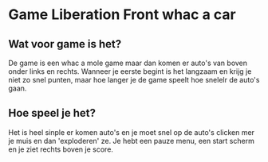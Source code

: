 # Game Liberation Front whac a car


## Wat voor game is het?
De game is een whac a mole game maar dan komen er auto's van boven onder links en rechts. Wanneer je eerste begint is het langzaam en krijg je niet zo snel punten, maar hoe langer je de game speelt hoe snelelr de auto's gaan.


## Hoe speel je het?
Het is heel sinple er komen auto's en je moet snel op de auto's clicken mer je muis en dan 'exploderen' ze. Je hebt een pauze menu, een start scherm en je ziet rechts boven je score. 